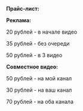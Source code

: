 
**Прайс-лист:**

**Реклама:**

20 рублей - в начале видео

35 рублей - без очереди

50 рублей - в 3 видео

**Совместное видео:**

50 рублей - на мой канал

30 рублей - на ваш канал

70 рублей - на оба канала

